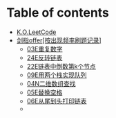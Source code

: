 # Table of contents

* [K.O.LeetCode](README.md)
* [剑指offer[按出现频率刷题记录]](jian-zhi-offer/README.md)
  * [03E重复数字](jian-zhi-offer/jz03.md)
  * [24E反转链表](jian-zhi-offer/jz24.md)
  * [22E链表中倒数第k个节点](jian-zhi-offer/jz22.md)
  * [09E用两个栈实现队列](jian-zhi-offer/jz09.md)
  * [04N二维数组查找](jian-zhi-offer/jz04.md)
  * [05E替换空格](jian-zhi-offer/jz05.md)
  * [06E从尾到头打印链表](jian-zhi-offer/jz06.md)
  * 


